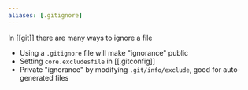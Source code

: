```yaml
---
aliases: [.gitignore]
---
```


In [[git]] there are many ways to ignore a file

- Using a `.gitignore` file will make "ignorance" public
- Setting `core.excludesfile` in [[.gitconfig]]
- Private "ignorance" by modifying `.git/info/exclude`, good for auto-generated files
